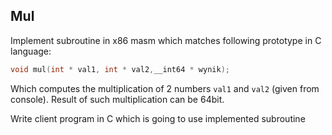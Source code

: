 ## Mul

Implement subroutine in x86 masm which matches following prototype in C language:

```c
void mul(int * val1, int * val2,__int64 * wynik);
```

Which computes the multiplication of 2 numbers `val1` and `val2` (given from console).
Result of such multiplication can be 64bit.

Write client program in C which is going to use implemented subroutine